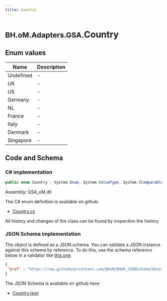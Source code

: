 ```yaml
---
title: Country
---
```


# <small>BH.oM.Adapters.GSA.</small>**Country**



## Enum values

| Name            | Description                                                    |
|-----------------|----------------------------------------------------------------|
| Undefined |  -  |
| UK |  -  |
| US |  -  |
| Germany |  -  |
| NL |  -  |
| France |  -  |
| Italy |  -  |
| Denmark |  -  |
| Singapore |  -  |


## Code and Schema

### C# implementation

``` C# title="C#"
public enum Country : System.Enum, System.ValueType, System.IComparable, System.ISpanFormattable, System.IFormattable, System.IConvertible
```

Assembly: GSA_oM.dll

The C# enum definition is available on github:

- [Country.cs](https://github.com/BHoM/GSA_Toolkit/blob/develop/GSA_oM/Enum\Country.cs)

All history and changes of the class can be found by inspection the history.
### JSON Schema implementation

The object is defined as a JSON schema. You can validate a JSON instance against this schema by reference. To do this, use the schema reference below in a validator like [this one](https://www.jsonschemavalidator.net/).

``` json title="JSON Schema"
{
 "$ref" : "https://raw.githubusercontent.com/BHoM/BHoM_JSONSchema/develop/GSA_oM/Country.json"
}
```

The JSON Schema is available on github here:

- [Country.json](https://github.com/BHoM/BHoM_JSONSchema/blob/develop/GSA_oM/Country.json)
